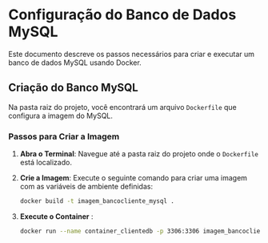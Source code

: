 # Configuração do Banco de Dados MySQL

Este documento descreve os passos necessários para criar e executar um banco de dados MySQL usando Docker.

## Criação do Banco MySQL

Na pasta raiz do projeto, você encontrará um arquivo `Dockerfile` que configura a imagem do MySQL.

### Passos para Criar a Imagem

1. **Abra o Terminal**: Navegue até a pasta raiz do projeto onde o `Dockerfile` está localizado.

2. **Crie a Imagem**: Execute o seguinte comando para criar uma imagem com as variáveis de ambiente definidas:

   ```bash
   docker build -t imagem_bancocliente_mysql .

3. **Execute o Container** : 
   ```bash
   docker run --name container_clientedb -p 3306:3306 imagem_bancocliente_mysql 
